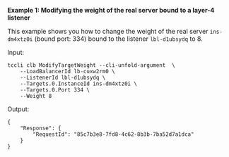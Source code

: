 **Example 1: Modifying the weight of the real server bound to a layer-4 listener**

This example shows you how to change the weight of the real server `ins-dm4xtz0i` (bound port: 334) bound to the listener `lbl-d1ubsydq` to 8.

Input: 

```
tccli clb ModifyTargetWeight --cli-unfold-argument  \
    --LoadBalancerId lb-cuxw2rm0 \
    --ListenerId lbl-d1ubsydq \
    --Targets.0.InstanceId ins-dm4xtz0i \
    --Targets.0.Port 334 \
    --Weight 8
```

Output: 
```
{
    "Response": {
        "RequestId": "85c7b3e8-7fd8-4c62-8b3b-7ba52d7a1dca"
    }
}
```

